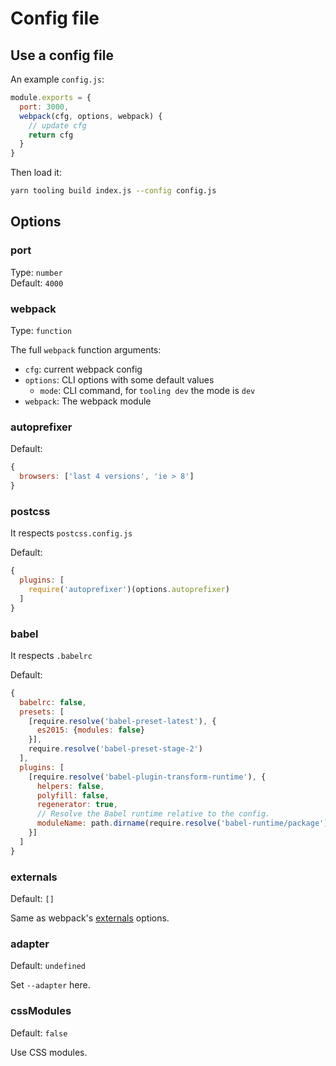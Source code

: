 # Config file

## Use a config file

An example `config.js`:

```js
module.exports = {
  port: 3000,
  webpack(cfg, options, webpack) {
    // update cfg
    return cfg
  }
}
```

Then load it:

```bash
yarn tooling build index.js --config config.js
```

## Options

### port

Type: `number`<br>
Default: `4000`

### webpack

Type: `function`

The full `webpack` function arguments:

- `cfg`: current webpack config
- `options`: CLI options with some default values
  - `mode`: CLI command, for `tooling dev` the mode is `dev`
- `webpack`: The webpack module

### autoprefixer

Default:

```js
{
  browsers: ['last 4 versions', 'ie > 8']
}
```

### postcss

It respects `postcss.config.js`

Default:

```js
{
  plugins: [
    require('autoprefixer')(options.autoprefixer)
  ]
}
```

### babel

It respects `.babelrc`

Default:

```js
{
  babelrc: false,
  presets: [
    [require.resolve('babel-preset-latest'), {
      es2015: {modules: false}
    }],
    require.resolve('babel-preset-stage-2')
  ],
  plugins: [
    [require.resolve('babel-plugin-transform-runtime'), {
      helpers: false,
      polyfill: false,
      regenerator: true,
      // Resolve the Babel runtime relative to the config.
      moduleName: path.dirname(require.resolve('babel-runtime/package'))
    }]
  ]
}
```


### externals

Default: `[]`

Same as webpack's [externals](https://webpack.js.org/configuration/externals/) options.

### adapter

Default: `undefined`

Set `--adapter` here.

### cssModules

Default: `false`

Use CSS modules.
